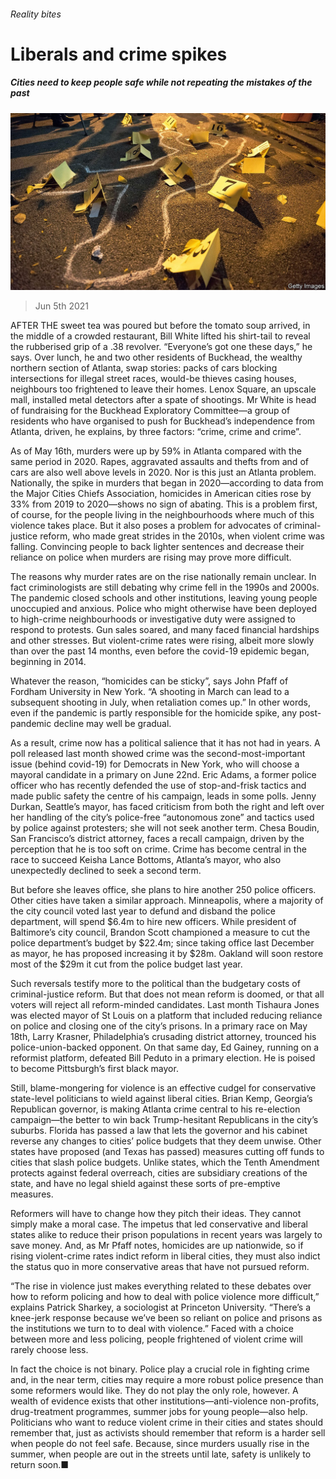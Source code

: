 ###### Reality bites

# Liberals and crime spikes 

##### Cities need to keep people safe while not repeating the mistakes of the past 

![image](images/20210605_USP001_0.jpg) 

> Jun 5th 2021 

AFTER THE sweet tea was poured but before the tomato soup arrived, in the middle of a crowded restaurant, Bill White lifted his shirt-tail to reveal the rubberised grip of a .38 revolver. “Everyone’s got one these days,” he says. Over lunch, he and two other residents of Buckhead, the wealthy northern section of Atlanta, swap stories: packs of cars blocking intersections for illegal street races, would-be thieves casing houses, neighbours too frightened to leave their homes. Lenox Square, an upscale mall, installed metal detectors after a spate of shootings. Mr White is head of fundraising for the Buckhead Exploratory Committee—a group of residents who have organised to push for Buckhead’s independence from Atlanta, driven, he explains, by three factors: “crime, crime and crime”.

As of May 16th, murders were up by 59% in Atlanta compared with the same period in 2020. Rapes, aggravated assaults and thefts from and of cars are also well above levels in 2020. Nor is this just an Atlanta problem. Nationally, the spike in murders that began in 2020—according to data from the Major Cities Chiefs Association, homicides in American cities rose by 33% from 2019 to 2020—shows no sign of abating. This is a problem first, of course, for the people living in the neighbourhoods where much of this violence takes place. But it also poses a problem for advocates of criminal-justice reform, who made great strides in the 2010s, when violent crime was falling. Convincing people to back lighter sentences and decrease their reliance on police when murders are rising may prove more difficult.


The reasons why murder rates are on the rise nationally remain unclear. In fact criminologists are still debating why crime fell in the 1990s and 2000s. The pandemic closed schools and other institutions, leaving young people unoccupied and anxious. Police who might otherwise have been deployed to high-crime neighbourhoods or investigative duty were assigned to respond to protests. Gun sales soared, and many faced financial hardships and other stresses. But violent-crime rates were rising, albeit more slowly than over the past 14 months, even before the covid-19 epidemic began, beginning in 2014.

Whatever the reason, “homicides can be sticky”, says John Pfaff of Fordham University in New York. “A shooting in March can lead to a subsequent shooting in July, when retaliation comes up.” In other words, even if the pandemic is partly responsible for the homicide spike, any post-pandemic decline may well be gradual.

As a result, crime now has a political salience that it has not had in years. A poll released last month showed crime was the second-most-important issue (behind covid-19) for Democrats in New York, who will choose a mayoral candidate in a primary on June 22nd. Eric Adams, a former police officer who has recently defended the use of stop-and-frisk tactics and made public safety the centre of his campaign, leads in some polls. Jenny Durkan, Seattle’s mayor, has faced criticism from both the right and left over her handling of the city’s police-free “autonomous zone” and tactics used by police against protesters; she will not seek another term. Chesa Boudin, San Francisco’s district attorney, faces a recall campaign, driven by the perception that he is too soft on crime. Crime has become central in the race to succeed Keisha Lance Bottoms, Atlanta’s mayor, who also unexpectedly declined to seek a second term.

But before she leaves office, she plans to hire another 250 police officers. Other cities have taken a similar approach. Minneapolis, where a majority of the city council voted last year to defund and disband the police department, will spend $6.4m to hire new officers. While president of Baltimore’s city council, Brandon Scott championed a measure to cut the police department’s budget by $22.4m; since taking office last December as mayor, he has proposed increasing it by $28m. Oakland will soon restore most of the $29m it cut from the police budget last year.

Such reversals testify more to the political than the budgetary costs of criminal-justice reform. But that does not mean reform is doomed, or that all voters will reject all reform-minded candidates. Last month Tishaura Jones was elected mayor of St Louis on a platform that included reducing reliance on police and closing one of the city’s prisons. In a primary race on May 18th, Larry Krasner, Philadelphia’s crusading district attorney, trounced his police-union-backed opponent. On that same day, Ed Gainey, running on a reformist platform, defeated Bill Peduto in a primary election. He is poised to become Pittsburgh’s first black mayor.

Still, blame-mongering for violence is an effective cudgel for conservative state-level politicians to wield against liberal cities. Brian Kemp, Georgia’s Republican governor, is making Atlanta crime central to his re-election campaign—the better to win back Trump-hesitant Republicans in the city’s suburbs. Florida has passed a law that lets the governor and his cabinet reverse any changes to cities’ police budgets that they deem unwise. Other states have proposed (and Texas has passed) measures cutting off funds to cities that slash police budgets. Unlike states, which the Tenth Amendment protects against federal overreach, cities are subsidiary creations of the state, and have no legal shield against these sorts of pre-emptive measures.

Reformers will have to change how they pitch their ideas. They cannot simply make a moral case. The impetus that led conservative and liberal states alike to reduce their prison populations in recent years was largely to save money. And, as Mr Pfaff notes, homicides are up nationwide, so if rising violent-crime rates indict reform in liberal cities, they must also indict the status quo in more conservative areas that have not pursued reform.

“The rise in violence just makes everything related to these debates over how to reform policing and how to deal with police violence more difficult,” explains Patrick Sharkey, a sociologist at Princeton University. “There’s a knee-jerk response because we’ve been so reliant on police and prisons as the institutions we turn to to deal with violence.” Faced with a choice between more and less policing, people frightened of violent crime will rarely choose less.

In fact the choice is not binary. Police play a crucial role in fighting crime and, in the near term, cities may require a more robust police presence than some reformers would like. They do not play the only role, however. A wealth of evidence exists that other institutions—anti-violence non-profits, drug-treatment programmes, summer jobs for young people—also help. Politicians who want to reduce violent crime in their cities and states should remember that, just as activists should remember that reform is a harder sell when people do not feel safe. Because, since murders usually rise in the summer, when people are out in the streets until late, safety is unlikely to return soon.■

